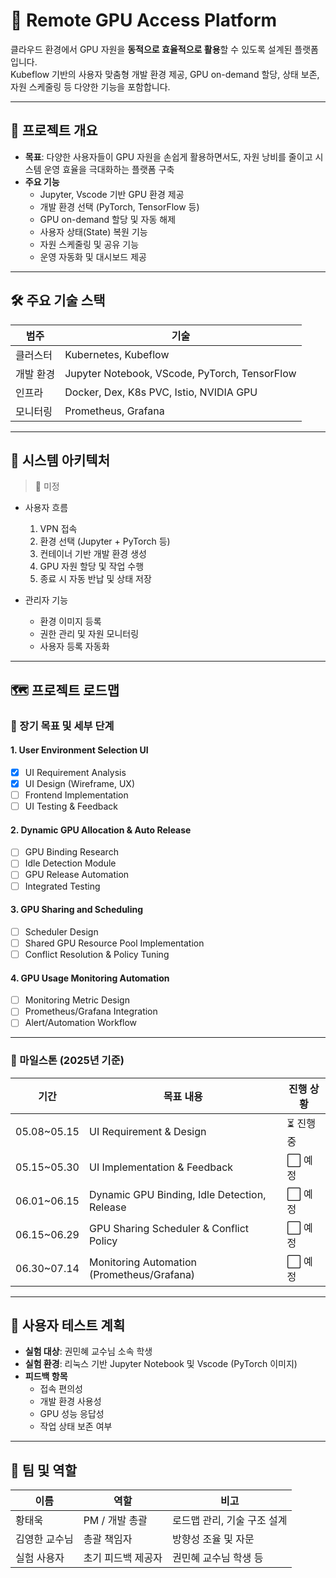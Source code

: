 # 🚀 Remote GPU Access Platform
클라우드 환경에서 GPU 자원을 **동적으로 효율적으로 활용**할 수 있도록 설계된 플랫폼입니다.  
Kubeflow 기반의 사용자 맞춤형 개발 환경 제공, GPU on-demand 할당, 상태 보존, 자원 스케줄링 등 다양한 기능을 포함합니다.

---
## 🧭 프로젝트 개요

- **목표**: 다양한 사용자들이 GPU 자원을 손쉽게 활용하면서도, 자원 낭비를 줄이고 시스템 운영 효율을 극대화하는 플랫폼 구축
- **주요 기능**
  - Jupyter, Vscode 기반 GPU 환경 제공
  - 개발 환경 선택 (PyTorch, TensorFlow 등)
  - GPU on-demand 할당 및 자동 해제
  - 사용자 상태(State) 복원 기능
  - 자원 스케줄링 및 공유 기능
  - 운영 자동화 및 대시보드 제공

---
## 🛠 주요 기술 스택

| 범주       | 기술                         |
|------------|------------------------------|
| 클러스터   | Kubernetes, Kubeflow         |
| 개발 환경 | Jupyter Notebook, VScode, PyTorch, TensorFlow |
| 인프라     | Docker, Dex, K8s PVC, Istio, NVIDIA GPU |
| 모니터링   | Prometheus, Grafana          |

---
## 🧩 시스템 아키텍처

> 📌 미정

- 사용자 흐름
  1. VPN 접속
  2. 환경 선택 (Jupyter + PyTorch 등)
  3. 컨테이너 기반 개발 환경 생성
  4. GPU 자원 할당 및 작업 수행
  5. 종료 시 자동 반납 및 상태 저장

- 관리자 기능
  - 환경 이미지 등록
  - 권한 관리 및 자원 모니터링
  - 사용자 등록 자동화

---
## 🗺 프로젝트 로드맵

### 📌 장기 목표 및 세부 단계

#### 1. User Environment Selection UI
- [x] UI Requirement Analysis
- [x] UI Design (Wireframe, UX)
- [ ] Frontend Implementation
- [ ] UI Testing & Feedback

#### 2. Dynamic GPU Allocation & Auto Release
- [ ] GPU Binding Research
- [ ] Idle Detection Module
- [ ] GPU Release Automation
- [ ] Integrated Testing

#### 3. GPU Sharing and Scheduling
- [ ] Scheduler Design
- [ ] Shared GPU Resource Pool Implementation
- [ ] Conflict Resolution & Policy Tuning

#### 4. GPU Usage Monitoring Automation
- [ ] Monitoring Metric Design
- [ ] Prometheus/Grafana Integration
- [ ] Alert/Automation Workflow

---

### 📅 마일스톤 (2025년 기준)

| 기간        | 목표 내용                                      | 진행 상황 |
|-------------|-----------------------------------------------|-----------|
| 05.08~05.15 | UI Requirement & Design                       | ⏳ 진행 중 |
| 05.15~05.30 | UI Implementation & Feedback                  | ⬜ 예정    |
| 06.01~06.15 | Dynamic GPU Binding, Idle Detection, Release  | ⬜ 예정    |
| 06.15~06.29 | GPU Sharing Scheduler & Conflict Policy       | ⬜ 예정    |
| 06.30~07.14 | Monitoring Automation (Prometheus/Grafana)    | ⬜ 예정    |

---
## 🧪 사용자 테스트 계획
- **실험 대상**: 권민혜 교수님 소속 학생
- **실험 환경**: 리눅스 기반 Jupyter Notebook 및 Vscode (PyTorch 이미지)
- **피드백 항목**
  - 접속 편의성
  - 개발 환경 사용성
  - GPU 성능 응답성
  - 작업 상태 보존 여부

---
## 👥 팀 및 역할

| 이름      | 역할         | 비고               |
| ------- | ---------- | ---------------- |
| 황태욱     | PM / 개발 총괄 | 로드맵 관리, 기술 구조 설계 |
| 김영한 교수님 | 총괄 책임자     | 방향성 조율 및 자문      |
| 실험 사용자  | 초기 피드백 제공자 | 권민혜 교수님 학생 등     |
